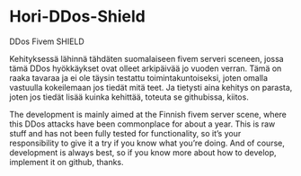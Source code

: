 # Hori-DDos-Shield
DDos Fivem SHIELD

Kehityksessä lähinnä tähdäten suomalaiseen fivem serveri sceneen, jossa tämä DDos hyökkäykset ovat olleet arkipäivää jo vuoden verran. 
Tämä on raaka tavaraa ja ei ole täysin testattu toimintakuntoiseksi, joten omalla vastuulla kokeilemaan jos tiedät mitä teet.
Ja tietysti aina kehitys on parasta, joten jos tiedät lisää kuinka kehittää, toteuta se githubissa, kiitos.

The development is mainly aimed at the Finnish fivem server scene, where this DDos attacks have been commonplace for about a year.
This is raw stuff and has not been fully tested for functionality, so it’s your responsibility to give it a try if you know what you’re doing.
And of course, development is always best, so if you know more about how to develop, implement it on github, thanks.
